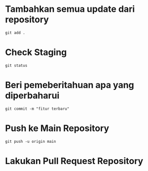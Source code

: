 # Tambahkan semua update dari repository
``git add .``

# Check Staging
``git status``

# Beri pemeberitahuan apa yang diperbaharui
``git commit -m "fitur terbaru"``

# Push ke Main Repository
``git push -u origin main``

# Lakukan Pull Request Repository

